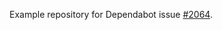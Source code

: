 Example repository for Dependabot issue [#2064](https://github.com/dependabot/dependabot-core/issues/2064).